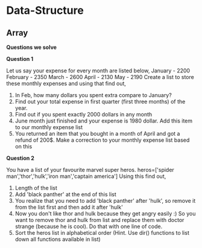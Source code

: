 # Data-Structure

## Array

__Questions we solve__

__Question 1__

Let us say your expense for every month are listed below,
January - 2200
February - 2350
March - 2600
April - 2130
May - 2190
Create a list to store these monthly expenses and using that find out,

1. In Feb, how many dollars you spent extra compare to January?
2. Find out your total expense in first quarter (first three months) of the year.
3. Find out if you spent exactly 2000 dollars in any month
4. June month just finished and your expense is 1980 dollar. Add this item to our monthly expense list
5. You returned an item that you bought in a month of April and
got a refund of 200$. Make a correction to your monthly expense list
based on this


__Question 2__

You have a list of your favourite marvel super heros.
heros=['spider man','thor','hulk','iron man','captain america']
Using this find out,

1. Length of the list
2. Add 'black panther' at the end of this list
3. You realize that you need to add 'black panther' after 'hulk',
   so remove it from the list first and then add it after 'hulk'
4. Now you don't like thor and hulk because they get angry easily :)
   So you want to remove thor and hulk from list and replace them with doctor strange (because he is cool).
   Do that with one line of code.
5. Sort the heros list in alphabetical order (Hint. Use dir() functions to list down all functions available in list)